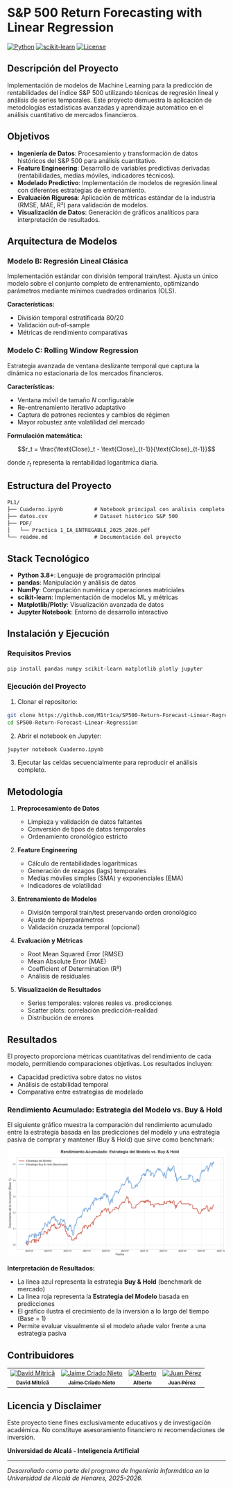 # S&P 500 Return Forecasting with Linear Regression

[![Python](https://img.shields.io/badge/Python-3.8+-blue.svg)](https://www.python.org/)
[![scikit-learn](https://img.shields.io/badge/scikit--learn-ML-orange.svg)](https://scikit-learn.org/)
[![License](https://img.shields.io/badge/License-MIT-green.svg)](LICENSE)

## Descripción del Proyecto

Implementación de modelos de Machine Learning para la predicción de rentabilidades del índice S&P 500 utilizando técnicas de regresión lineal y análisis de series temporales. Este proyecto demuestra la aplicación de metodologías estadísticas avanzadas y aprendizaje automático en el análisis cuantitativo de mercados financieros.

## Objetivos

- **Ingeniería de Datos**: Procesamiento y transformación de datos históricos del S&P 500 para análisis cuantitativo.
- **Feature Engineering**: Desarrollo de variables predictivas derivadas (rentabilidades, medias móviles, indicadores técnicos).
- **Modelado Predictivo**: Implementación de modelos de regresión lineal con diferentes estrategias de entrenamiento.
- **Evaluación Rigurosa**: Aplicación de métricas estándar de la industria (RMSE, MAE, R²) para validación de modelos.
- **Visualización de Datos**: Generación de gráficos analíticos para interpretación de resultados.

## Arquitectura de Modelos

### Modelo B: Regresión Lineal Clásica
Implementación estándar con división temporal train/test. Ajusta un único modelo sobre el conjunto completo de entrenamiento, optimizando parámetros mediante mínimos cuadrados ordinarios (OLS).

**Características:**
- División temporal estratificada 80/20
- Validación out-of-sample
- Métricas de rendimiento comparativas

### Modelo C: Rolling Window Regression
Estrategia avanzada de ventana deslizante temporal que captura la dinámica no estacionaria de los mercados financieros.

**Características:**
- Ventana móvil de tamaño $N$ configurable
- Re-entrenamiento iterativo adaptativo
- Captura de patrones recientes y cambios de régimen
- Mayor robustez ante volatilidad del mercado

**Formulación matemática:**

$$r_t = \frac{\text{Close}_t - \text{Close}_{t-1}}{\text{Close}_{t-1}}$$

donde $r_t$ representa la rentabilidad logarítmica diaria.

## Estructura del Proyecto

```
PL1/
├── Cuaderno.ipynb          # Notebook principal con análisis completo
├── datos.csv               # Dataset histórico S&P 500
├── PDF/
│   └── Practica 1_IA_ENTREGABLE_2025_2026.pdf
└── readme.md               # Documentación del proyecto
```

## Stack Tecnológico

- **Python 3.8+**: Lenguaje de programación principal
- **pandas**: Manipulación y análisis de datos
- **NumPy**: Computación numérica y operaciones matriciales
- **scikit-learn**: Implementación de modelos ML y métricas
- **Matplotlib/Plotly**: Visualización avanzada de datos
- **Jupyter Notebook**: Entorno de desarrollo interactivo

## Instalación y Ejecución

### Requisitos Previos
```bash
pip install pandas numpy scikit-learn matplotlib plotly jupyter
```

### Ejecución del Proyecto
1. Clonar el repositorio:
```bash
git clone https://github.com/M1tr1ca/SP500-Return-Forecast-Linear-Regression.git
cd SP500-Return-Forecast-Linear-Regression
```

2. Abrir el notebook en Jupyter:
```bash
jupyter notebook Cuaderno.ipynb
```

3. Ejecutar las celdas secuencialmente para reproducir el análisis completo.

## Metodología

1. **Preprocesamiento de Datos**
   - Limpieza y validación de datos faltantes
   - Conversión de tipos de datos temporales
   - Ordenamiento cronológico estricto

2. **Feature Engineering**
   - Cálculo de rentabilidades logarítmicas
   - Generación de rezagos (lags) temporales
   - Medias móviles simples (SMA) y exponenciales (EMA)
   - Indicadores de volatilidad

3. **Entrenamiento de Modelos**
   - División temporal train/test preservando orden cronológico
   - Ajuste de hiperparámetros
   - Validación cruzada temporal (opcional)

4. **Evaluación y Métricas**
   - Root Mean Squared Error (RMSE)
   - Mean Absolute Error (MAE)
   - Coefficient of Determination (R²)
   - Análisis de residuales

5. **Visualización de Resultados**
   - Series temporales: valores reales vs. predicciones
   - Scatter plots: correlación predicción-realidad
   - Distribución de errores

## Resultados

El proyecto proporciona métricas cuantitativas del rendimiento de cada modelo, permitiendo comparaciones objetivas. Los resultados incluyen:
- Capacidad predictiva sobre datos no vistos
- Análisis de estabilidad temporal
- Comparativa entre estrategias de modelado

### Rendimiento Acumulado: Estrategia del Modelo vs. Buy & Hold

El siguiente gráfico muestra la comparación del rendimiento acumulado entre la estrategia basada en las predicciones del modelo y una estrategia pasiva de comprar y mantener (Buy & Hold) que sirve como benchmark:

![Rendimiento Acumulado: Estrategia del Modelo vs. Buy & Hold](https://raw.githubusercontent.com/M1tr1ca/SP500-Return-Forecast-Linear-Regression/main/RendimientoAcumuladoEstrategiaModelovsBuyAndHold.png)

**Interpretación de Resultados:**
- La línea azul representa la estrategia **Buy & Hold** (benchmark de mercado)
- La línea roja representa la **Estrategia del Modelo** basada en predicciones
- El gráfico ilustra el crecimiento de la inversión a lo largo del tiempo (Base = 1)
- Permite evaluar visualmente si el modelo añade valor frente a una estrategia pasiva

## Contribuidores

<table>
  <tr>
    <td align="center">
      <a href="https://github.com/M1tr1ca">
        <img src="https://github.com/M1tr1ca.png" width="100px;" alt="David Mitrică"/><br />
        <sub><b>David Mitrică</b></sub>
      </a>
    </td>
    <td align="center">
      <a href="https://github.com/JaimeCN05">
        <img src="https://github.com/JaimeCN05.png" width="100px;" alt="Jaime Criado Nieto"/><br />
        <sub><b>Jaime Criado Nieto</b></sub>
      </a>
    </td>
    <td align="center">
      <a href="https://github.com/albecst">
        <img src="https://github.com/albecst.png" width="100px;" alt="Alberto"/><br />
        <sub><b>Alberto</b></sub>
      </a>
    </td>
    <td align="center">
      <a href="https://github.com/juanprzzz">
        <img src="https://github.com/juanprzzz.png" width="100px;" alt="Juan Pérez"/><br />
        <sub><b>Juan Pérez</b></sub>
      </a>
    </td>
  </tr>
</table>

## Licencia y Disclaimer

Este proyecto tiene fines exclusivamente educativos y de investigación académica. No constituye asesoramiento financiero ni recomendaciones de inversión.

**Universidad de Alcalá - Inteligencia Artificial**

---

*Desarrollado como parte del programa de Ingeniería Informática en la Universidad de Alcalá de Henares, 2025-2026.*
